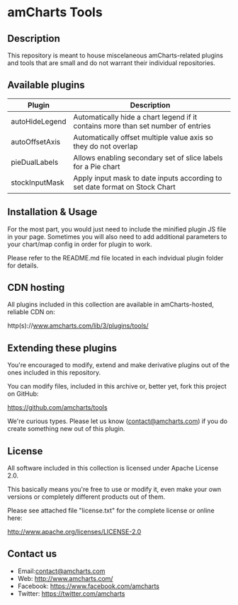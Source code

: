 # amCharts Tools

## Description

This repository is meant to house miscelaneous amCharts-related plugins and 
tools that are small and do not warrant their individual repositories.

## Available plugins

Plugin | Description
------ | -----------
autoHideLegend | Automatically hide a chart legend if it contains more than set number of entries
autoOffsetAxis | Automatically offset multiple value axis so they do not overlap
pieDualLabels | Allows enabling secondary set of slice labels for a Pie chart
stockInputMask | Apply input mask to date inputs according to set date format on Stock Chart


## Installation & Usage

For the most part, you would just need to include the minified plugin JS file in 
your page. Sometimes you will also need to add additional parameters to your 
chart/map config in order for plugin to work.

Please refer to the README.md file located in each indvidual plugin folder for 
details.


## CDN hosting

All plugins included in this collection are available in amCharts-hosted, 
reliable CDN on:

http(s)://www.amcharts.com/lib/3/plugins/tools/


## Extending these plugins

You're encouraged to modify, extend and make derivative plugins out of the ones
included in this repository.

You can modify files, included in this archive or, better yet, fork this project
on GitHub:

https://github.com/amcharts/tools

We're curious types. Please let us know (contact@amcharts.com) if you do create
something new out of this plugin.


## License

All software included in this collection is licensed under Apache License 2.0.

This basically means you're free to use or modify it, even make your own 
versions or completely different products out of them.

Please see attached file "license.txt" for the complete license or online here:

http://www.apache.org/licenses/LICENSE-2.0


## Contact us

* Email:contact@amcharts.com
* Web: http://www.amcharts.com/
* Facebook: https://www.facebook.com/amcharts
* Twitter: https://twitter.com/amcharts